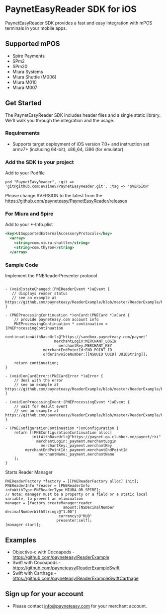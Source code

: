 PaynetEasyReader SDK for iOS
============================

PaynetEasyReader SDK provides a fast and easy integration with mPOS terminals in your mobile apps.

Supported mPOS
--------------

* Spire Payments
 * SPm2
 * SPm20
* Miura Systems
 * Miura Shuttle (M006)
 * Miura M010
 * Miura M007 

Get Started
------------

The PaynetEasyReader SDK includes header files and a single static library. We'll walk you through the integration and the usage.

### Requirements

*   Supports target deployment of iOS version 7.0+ and instruction set armv7+ (including 64-bit), x86_64, i386 (for emulator).

### Add the SDK to your project

Add to your Podfile
```
pod "PaynetEasyReader", :git => 'git@github.com:evsinev/PaynetEasyReader.git', :tag => '$VERSION'
```
Please change $VERSION to the latest from the https://github.com/payneteasy/PaynetEasyReader/releases

### For Miura and Spire

Add to your *-Info.plist
```xml
<key>UISupportedExternalAccessoryProtocols</key>
  <array>
    <string>com.miura.shuttle</string>
    <string>com.thyron</string>
  </array>
```

### Sample Code

Implement the PNEReaderPresenter protocol 
```obj-c

- (void)stateChanged:(PNEReaderEvent *)aEvent {
   // displays reader status
   // see an example at https://github.com/payneteasy/ReaderExample/blob/master/ReaderExample/PaymentModule/PaymentPresenter.m#L69
}

- (PNEProcessingContinuation *)onCard:(PNECard *)aCard {
    // provide payneteasy.com account info
    PNEProcessingContinuation * continuation = [PNEProcessingContinuation
            continuationWithBaseUrl:@"https://sandbox.payneteasy.com/paynet"
                      merchantLogin:MERCHANT_LOGIN
                        merchantKey:MERCHANT_KEY
                 merchantEndPointId:END_POINT_ID
                 orderInvoiceNumber:[[NSUUID UUID] UUIDString]];

    return continuation;
}

- (void)onCardError:(PNECardError *)aError {
    // deal with the error
    // see an example at https://github.com/payneteasy/ReaderExample/blob/master/ReaderExample/PaymentModule/PaymentPresenter.m#L93
}

- (void)onProcessingEvent:(PNEProcessingEvent *)aEvent {
    // wait for Result event
    // see an example at https://github.com/payneteasy/ReaderExample/blob/master/ReaderExample/PaymentModule/PaymentPresenter.m#L96
}

- (PNEConfigurationContinuation *)onConfiguration {
    return [[PNEConfigurationContinuation alloc]
            initWithBaseUrl:@"https://paynet-qa.clubber.me/paynet/rki"
              merchantLogin:_payment.merchantLogin
                merchantKey:_payment.merchantKey
         merchantEndPointId:_payment.merchantEndPointId
               merchantName:_payment.merchantName
    ];
}
```

Starts Reader Manager

```obj-c
PNEReaderFactory *factory = [[PNEReaderFactory alloc] init];
PNEReaderInfo *reader = [PNEReaderInfo infoWithType:PNEReaderType_MIURA_OR_SPIRE];
// Note: manager must be a property or a field or a static local variable, to prevent an elimination
manager = [factory createManager:reader
                          amount:[NSDecimalNumber decimalNumberWithString:@"1.00"]
                        currency:@"RUB"
                       presenter:self];
[manager start];
```

## Examples

* Objective-c with Cocoapods - https://github.com/payneteasy/ReaderExample
* Swift with Cocoapods - https://github.com/payneteasy/ReaderExampleSwift
* Swift with Carthage  - https://github.com/payneteasy/ReaderExampleSwiftCarthage

## Sign up for your account 

* Please contact info@payneteasy.com for your merchant account.
 
